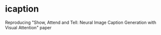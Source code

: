 # icaption

Reproducing "Show, Attend and Tell: Neural Image Caption Generation with Visual Attention" paper

